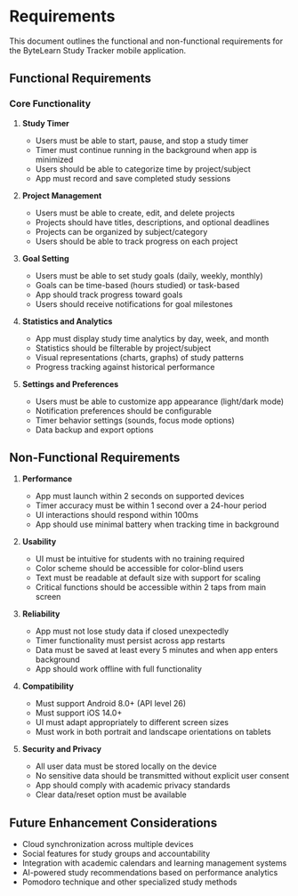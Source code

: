 # Requirements

This document outlines the functional and non-functional requirements for the ByteLearn Study Tracker mobile application.

## Functional Requirements

### Core Functionality

1. **Study Timer**
   - Users must be able to start, pause, and stop a study timer
   - Timer must continue running in the background when app is minimized
   - Users should be able to categorize time by project/subject
   - App must record and save completed study sessions

2. **Project Management**
   - Users must be able to create, edit, and delete projects
   - Projects should have titles, descriptions, and optional deadlines
   - Projects can be organized by subject/category
   - Users should be able to track progress on each project

3. **Goal Setting**
   - Users must be able to set study goals (daily, weekly, monthly)
   - Goals can be time-based (hours studied) or task-based
   - App should track progress toward goals
   - Users should receive notifications for goal milestones

4. **Statistics and Analytics**
   - App must display study time analytics by day, week, and month
   - Statistics should be filterable by project/subject
   - Visual representations (charts, graphs) of study patterns
   - Progress tracking against historical performance

5. **Settings and Preferences**
   - Users must be able to customize app appearance (light/dark mode)
   - Notification preferences should be configurable
   - Timer behavior settings (sounds, focus mode options)
   - Data backup and export options

## Non-Functional Requirements

1. **Performance**
   - App must launch within 2 seconds on supported devices
   - Timer accuracy must be within 1 second over a 24-hour period
   - UI interactions should respond within 100ms
   - App should use minimal battery when tracking time in background

2. **Usability**
   - UI must be intuitive for students with no training required
   - Color scheme should be accessible for color-blind users
   - Text must be readable at default size with support for scaling
   - Critical functions should be accessible within 2 taps from main screen

3. **Reliability**
   - App must not lose study data if closed unexpectedly
   - Timer functionality must persist across app restarts
   - Data must be saved at least every 5 minutes and when app enters background
   - App should work offline with full functionality

4. **Compatibility**
   - Must support Android 8.0+ (API level 26)
   - Must support iOS 14.0+
   - UI must adapt appropriately to different screen sizes
   - Must work in both portrait and landscape orientations on tablets

5. **Security and Privacy**
   - All user data must be stored locally on the device
   - No sensitive data should be transmitted without explicit user consent
   - App should comply with academic privacy standards
   - Clear data/reset option must be available

## Future Enhancement Considerations

- Cloud synchronization across multiple devices
- Social features for study groups and accountability
- Integration with academic calendars and learning management systems
- AI-powered study recommendations based on performance analytics
- Pomodoro technique and other specialized study methods